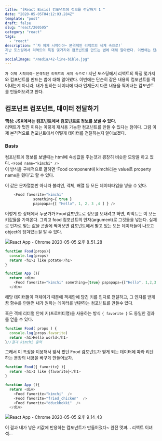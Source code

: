 ```yaml
---
title: "[React Basis] 컴포넌트에 정보를 전달하기 1 "
date: "2020-05-05T04:12:03.284Z"
template: "post"
draft: false
slug: "react/200505"
category: "react"
tags:
  - "react"
description: "`자 이제 시작이야~ 본격적인 리액트의 세계 속으로!` 
지난 포스팅에서 리액트의 특징 몇가지와 컴포넌트를 만드는 법에 대해 알아봤다. 이번에는 단순히 같은 내용의 컴포넌트를 찍어내는게 아니라 내가 원하는 데이터에 따라 언제든지 다른 내용을 찍어내는 컴포넌트를 만들어보려고 한다. 
"
socialImage: "/media/42-line-bible.jpg"
---
```



 `자 이제 시작이야~` `본격적인 리액트의 세계 속으로!` 
지난 포스팅에서 리액트의 특징 몇가지와 컴포넌트를 만드는 법에 대해 알아봤다. 이번에는 단순히 같은 내용의 컴포넌트를 찍어내는게 아니라,
내가 원하는 데이터에 따라 언제든지 다른 내용을 찍어내는 컴포넌트를 만들어보려고 한다. 

## 컴포넌트  컴포넌트, 데이터 전달하기 

<strong>핵심:  JSX에서는 컴포넌트에서 컴포넌트로 정보를 보낼 수 있다. </strong> <br>
리액트가 멋진 이유는 이렇게 재사용 가능한 컴포넌트를 만들 수 있다는 점이다.
그럼 이제 본격적으로 컴포넌트에서 어떻게 데이터를 전달하는지 알아보겠다.


### Basis
컴포넌트에 정보를 보낼때는 html에 속성값을 주는것과 굉장히 비슷한 모양을 하고 있다.   `<Food name="kimchi" />` <br>
이 방식을 구체적으로 말하면 ‘Food component에 kimchi라는 value로 property name을 줬다’고 할 수 있다.

이 값은 문자열뿐만 아니라 불리언, 객체, 배열 등 모든 데이터타입을 넣을 수 있다.

```javascript
    <Food favorite="kimchi"
             something={ true } 
             papapapa={[ "Hello", 1, 2, 3 ,4 ] } />
```

이렇게 한 상태에서 누군가가 Food컴포넌트로 정보를 보내려고 하면, 리액트는 이 모든 키값들을 가져온다. 그리고 food 컴포넌트의 인자(argument)로 그것들을 넣는다. 실제로 인자로 받는 값을 콘솔에 찍어보면 컴포넌트에서 받고 있는 모든 데이터들이 나오고 object에 담겨있는걸 알 수 있다.


![React App - Chrome 2020-05-05 오후 8_51_28](https://user-images.githubusercontent.com/60246689/81065757-10f91300-8f17-11ea-823a-cda5eb3075ba.png)



```javascript
function Food(props){
  console.log(props)
  return <h1>I like potato</h1>
}

function App (){
  return <div>
    <Food favorite="kimchi" something={true} papapapa={["Hello", 1,2,3 ,4] } />
  </div>
```

해당 데이터들이 객체이기 때문에 객체안에 담긴 키를 인자로 전달하고, 그 인자를 받게끔 함수를 만들면 내가 원하는 데이터를 반환하는 컴포넌트를 만들수 있다.

혹은 객체 리터럴 안에 키(프로퍼티명)을 사용하는 방식 ` { favorite } ` 도 동일한 결과를 얻을 수 있다. 

```javascript
function Food( props ) {
  console.log(props.favorite)
  return <h1>Hello world</h1>
}//결과 kimchi 출력 
```

그래서 이 특징을 이용해서 앞서 봤던 Food 컴포넌트가 받게 되는 데이터에 따라 리턴하는 문장의 내용을 바꾸게 만들어보자. 
```javascript
function Food({ favorite} ){
  return <h1>I like {favorite}</h1>
}

function App (){
  return <div>
    <Food favorite="kimchi"  />
    <Food favorite="fried_chicken"  />
    <Food favorite="dduckbokki"  />
  </div>

```

![React App - Chrome 2020-05-05 오후 9_14_43](https://user-images.githubusercontent.com/60246689/81064992-a8f5fd00-8f15-11ea-88be-74439a6dc3bf.png)

이 결과 내가 넣은 키값에 반응하는 컴포넌트가 만들어졌다~
완전 멋쪄... 리액트 이녀석... 














